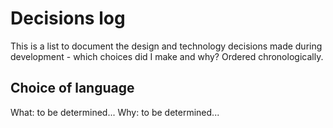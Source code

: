 # Decisions log
This is a list to document the design and technology decisions made during development - which choices did I make and why? Ordered chronologically.

## Choice of language
What: to be determined... 
Why: to be determined...